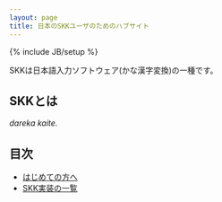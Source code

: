 ```yaml
---
layout: page
title: 日本のSKKユーザのためのハブサイト
---
```

{% include JB/setup %}

SKKは日本語入力ソフトウェア(かな漢字変換)の一種です。

SKKとは
-------

*dareka kaite.*

目次
----

 * [はじめての方へ](/for_beginers)
 * [SKK実装の一覧](/list)

